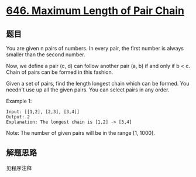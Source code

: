 # [646. Maximum Length of Pair Chain](https://leetcode-cn.com/problems/maximum-length-of-pair-chain/)

## 题目

You are given n pairs of numbers. In every pair, the first number is always smaller than the second number.

Now, we define a pair (c, d) can follow another pair (a, b) if and only if b < c. Chain of pairs can be formed in this fashion.

Given a set of pairs, find the length longest chain which can be formed. You needn't use up all the given pairs. You can select pairs in any order.

Example 1:

```text
Input: [[1,2], [2,3], [3,4]]
Output: 2
Explanation: The longest chain is [1,2] -> [3,4]
```

Note:
The number of given pairs will be in the range [1, 1000].

## 解题思路

见程序注释
